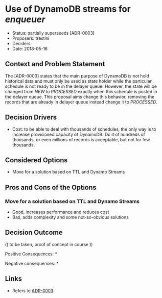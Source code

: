 # Use of DynamoDB streams for *enqueuer*

*   Status: partially superseeds [ADR-0003]
*   Proposers: trestini
*   Deciders: 
*   Date: 2018-05-16

## Context and Problem Statement

The [ADR-0003] states that the main purpose of DynamoDB is not hold historical data and must only be used as state holder while the particular schedule is not ready to be in the delayer queue. However, the state will be changed from *NEW* to *PROCESSED* exactly when this schedule is posted in the delayer queue. This proposal aims change this behavior, removing the records that are already in delayer queue instead change it to *PROCESSED*.

## Decision Drivers

*   Cost: to be able to deal with thousands of schedules, the only way is to increase provisioned capacity of DynamoDB. Do it of hundreds of thousands, or even millions of records is acceptable, but not for few thousands.

## Considered Options

*   Move for a solution based on TTL and Dynamo Streams

## Pros and Cons of the Options

### Move for a solution based on TTL and Dynamo Streams

*   Good, increases performance and reduces cost
*   Bad, adds complexity and some not-so-obvious solutions

## Decision Outcome

(( to be taken, proof of concept in course ))

Positive Consequences:
*   

Negative consequences:
*   

## Links

*   Refers to [ADR-0003](0003-dymamodb-update-strategy.md)

